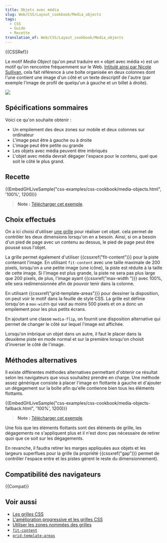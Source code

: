 ```yaml
---
title: Objets avec média
slug: Web/CSS/Layout_cookbook/Media_objects
tags:
  - CSS
  - Guide
  - Recette
translation_of: Web/CSS/Layout_cookbook/Media_objects
---
```


{{CSSRef}}

Le motif _Media Object_ (qu'on peut traduire en « objet avec média ») est un motif qu'on rencontre fréquemment sur le Web. [Intitulé ainsi par Nicole Sullivan](http://www.stubbornella.org/content/2010/06/25/the-media-object-saves-hundreds-of-lines-of-code/), cela fait référence à une boîte organisée en deux colonnes dont l'une contient une image d'un côté et un texte descriptif de l'autre (par exemple l'image de profil de quelqu'un à gauche et un billet à droite).

![](media-object.png)

## Spécifications sommaires

Voici ce qu'on souhaite obtenir :

- Un empilement des deux zones sur mobile et deux colonnes sur ordinateur
- L'image peut être à gauche ou à droite
- L'image peut être petite ou grande
- Les objets avec média peuvent être imbriqués
- L'objet avec média devrait dégager l'espace pour le contenu, quel que soit le côté le plus grand.

## Recette

{{EmbedGHLiveSample("css-examples/css-cookbook/media-objects.html", '100%', 1200)}}

> **Note :** [Télécharger cet exemple](https://github.com/mdn/css-examples/blob/master/css-cookbook/media-objects--download.html).

## Choix effectués

On a ici choisi d'utiliser [une grille](/fr/docs/Web/CSS/CSS_Grid_Layout) pour réaliser cet objet. cela permet de contrôler les deux dimensions lorsqu'on en a besoin. Ainsi, si on a besoin d'un pied de page avec un contenu au dessus, le pied de page peut être poussé sous l'objet.

La grille permet également d'utiliser {{cssxref("fit-content")}} pour la piste contenant l'image. En utilisant `fit-content` avec une taille maximale de 200 pixels, lorsqu'on a une petite image (une icône), la piste est réduite à la taille de cette image. Si l'image est plus grande, la piste ne sera pas plus large que 200 pixels, de plus, l'image ayant {{cssxref("max-width ")}} avec 100%, elle sera redimensionnée afin de pouvoir tenir dans la colonne.

En utilisant {{cssxref("grid-template-areas")}} pour dessiner la disposition, on peut voir le motif dans la feuille de style CSS. La grille est définie lorsqu'on a `max-width` qui vaut au moins 500 pixels et on a donc un empilement pour les plus petits écrans.

En ajoutant une classe `media-flip`, on fournit une disposition alternative qui permet de changer le côté sur lequel l'image est affichée.

Lorsqu'on imbrique un objet dans un autre, il faut le placer dans la deuxième piste en mode normal et sur la première lorsqu'on choisit d'inverser le côté de l'image.

## Méthodes alternatives

Il existe différentes méthodes alternatives permettant d'obtenir ce résultat selon les navigateurs que vous souhaitez prendre en charge. Une méthode assez générique consiste à placer l'image en flottante à gauche et d'ajouter un dégagement sur la boîte afin qu'elle contienne bien tous les éléments flottants.

{{EmbedGHLiveSample("css-examples/css-cookbook/media-objects-fallback.html", '100%', 1200)}}

> **Note :** [Télécharger cet exemple](https://github.com/mdn/css-examples/blob/master/css-cookbook/media-objects-fallback--download.html).

Une fois que les éléments flottants sont des éléments de grille, les dégagements ne s'appliquent plus et il n'est donc pas nécessaire de retirer quoi que ce soit sur les dégagements.

En revanche, il faudra retirer les marges appliquées aux objets et les largeurs superflues pour la grille (la propriété {{cssxref("gap")}} permet de contrôler l'espace entre et les pistes gèrent le reste du dimensionnement).

## Compatibilité des navigateurs

{{Compat}}

## Voir aussi

- [Les grilles CSS](/fr/docs/Web/CSS/CSS_Grid_Layout)
- [L'amélioration progressive et les grilles CSS](/fr/docs/Web/CSS/CSS_Grid_Layout/CSS_Grid_and_Progressive_Enhancement)
- [Utiliser les zones nommées des grilles](/fr/docs/Web/CSS/CSS_Grid_Layout/Grid_Template_Areas)
- [`fit-content`](/fr/docs/Web/CSS/fit-content)
- [`grid-template-areas`](/fr/docs/Web/CSS/grid-template-areas)

